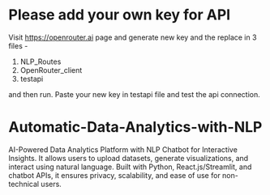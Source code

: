 # Please add your own key for API
Visit https://openrouter.ai page and generate new key and the replace in 3 files -

1. NLP_Routes
2. OpenRouter_client 
3. testapi

and then run. Paste your new key in testapi file and test the api connection.

# Automatic-Data-Analytics-with-NLP
AI-Powered Data Analytics Platform with NLP Chatbot for Interactive Insights. It allows users to upload datasets, generate visualizations, and interact using natural language. Built with Python, React.js/Streamlit, and chatbot APIs, it ensures privacy, scalability, and ease of use for non-technical users.
